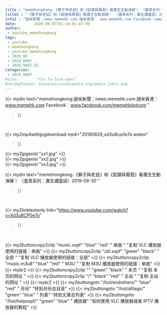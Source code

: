 ```yaml
---
title : "memehongkong:《獅子與老鼠》和《狐狸與葡萄》看蕭生生動演繹！ 〈童真系列：蕭生講童話〉2019-08-30 "
title2 : "《獅子與老鼠》和《狐狸與葡萄》看蕭生生動演繹！ 〈童真系列：蕭生講童話〉2019-08-30 "
info2 : "謎米新聞：news.memehk.com 謎米香港： www.memehk.com Facebook：www.facebook.com/memehkdotcom "
date:        2020-06-07T01:14:01-07:00
author:
 - youtube_memehongkong
tags:
 - youtube
 - memehongkong
 - youtube_memehongkong
 - 2020_06
 - 2020_0607
 - 2020_0607_01
categories:
 - 2020_0607
#icon:        "fas fa-lock-open"
#resImgTeaser: teaserpics/wikipedia.org/emacs-jokes.png
---
```


{{< mydiv text="memehongkong:謎米新聞：news.memehk.com 謎米香港： www.memehk.com Facebook：www.facebook.com/memehkdotcom "
>}}
<br>


{{< my2mp4withjpgdownload mp4="20190829_xd3u8cp0e7o.webm"
>}}

{{< my2jpgexist "xx1.jpg" >}}<br>
{{< my2jpgexist "xx2.jpg" >}}<br>
{{< my2jpgexist "xx3.jpg" >}}<br>



{{< mydiv text="memehongkong:《獅子與老鼠》和《狐狸與葡萄》看蕭生生動演繹！ 〈童真系列：蕭生講童話〉2019-08-30 "
>}}
<br>

{{< my2linktextonly link="https://www.youtube.com/watch?v=Xd3u8CP0e7o"
>}}


<br>

{{< my2buttoncopy2clip "music.xspf"        "blue"   "red"    " 单曲 "  "复制 VLC 播放器使用的链接：单曲" >}} {{< my2buttoncopy2clip "/all.xspf"         "green"  "black"  " 全部 "  "复制 VLC 播放器使用的链接：全部" >}} {{< my2buttoncopy2clip "music.m3u8"        "blue"   "red"    " M3U  "    "复制 M3U 播放器使用的链接：单曲" >}} {{< mybr2 >}} {{< my2buttoncopy2clip ""                  "green"  "black"  " 本页 "    "复制 本页的网址 " >}} {{< my2buttoncopy2clip "/"                 "black"  "red"    " 主站 "    "复制 主站的网址 " >}} {{< mybr2 >}} {{< my2buttongoto      "/hot/endothers/"   "blue"   "red"    " 月份"   "转到月份总目录" >}} {{< my2buttongoto      "/hot/alltags/"     "green"  "blue"   " 列表"   "转到文章总列表" >}} {{< my2buttongoto      "/hot/helpxspf/"    "green"  "blue"   " 播放器" "如何使用 VLC 播放器或者 IPTV 播放器的教程" >}} 
